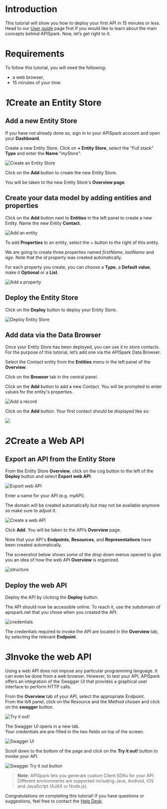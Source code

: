 <h1 class="iconed" id="toc_0"><i class="fa fa-hand-o-right"></i>Introduction</h1>

This tutorial will show you how to deploy your first API in 15 minutes or less. Head to our [User guide](/guide "User guide") page first if you would like to learn about the main concepts behind APISpark. Now, let’s get right to it.

<h1 class="iconed" id="toc_0"><i class="fa fa-flag-checkered"></i>Requirements</h1>

To follow this tutorial, you will need the following:

*   a web browser,
*   15 minutes of your time.

<h1 class="numbered" id="toc_1"><i>1</i>Create an Entity Store</h1>

## Add a new Entity Store

If you have not already done so, sign in to your APISpark account and open your **Dashboard**.

Create a new Entity Store. Click on **+ Entity Store**, select the "Full stack" **Type** and enter the **Name** "myStore".

![Create an Entity Store](images/add-store.gif "Create an Entity Store")

Click on the **Add** button to create the new Entity Store.

You will be taken to the new Entity Store's **Overview page**.

## Create your data model by adding entities and properties

Click on the **Add** button next to **Entities** in the left panel to create a new Entity. Name the new Entity **Contact**.

![Add an entity](images/add-entity.gif "Add an Entity")

To add **Properties** to an entity, select the + button to the right of this entity.

We are going to create three properties named *firstName*, *lastName* and *age*. Note that the *id* property was created automatically.

For each property you create, you can choose a **Type**, a **Default value**, make it **Optional** or a **List**.

![Add a property](images/add-property.gif "Add a property")

## Deploy the Entity Store

Click on the **Deploy** button to deploy your Entity Store.

![Deploy Entity Store](images/deploy-entity-store.jpg "Deploy Entity Store")

## Add data via the Data Browser

Once your Entity Store has been deployed, you can use it to store contacts. For the purpose of this tutorial, let’s add one via the APISpark Data Browser.

Select the Contact entity from the **Entities** menu in the left panel of the **Overview**.

Click on the **Browser** tab in the central panel.

Click on the **Add** button to add a new Contact. You will be prompted to enter values for the entity's properties.

![Add a record](images/add-record.jpg "Add a record")

Click on the **Add** button. Your first contact should be displayed like so:

![](images/browser-tab.jpg)

<h1 class="numbered" id="toc_2"><i>2</i>Create a Web API</h1>

## Export an API from the Entity Store

From the Entity Store **Overview**, click on the cog button to the left of the **Deploy** button and select **Export web API**.

![Export web API](images/export-web-api.gif "Export web API")

Enter a name for your API (e.g. myAPI).

The domain will be created automatically but may not be available anymore so make sure to adjust it.

![Create a web API](images/domain-name-available.jpg "Create a web API")

Click **Add**. You will be taken to the API’s **Overview** page.

Note that your API's **Endpoints**, **Resources**, and **Representations** have been created automatically.

The screenshot below shows some of the drop down menus opened to give you an idea of how the web API **Overview** is organized.

![structure](images/api-overview.jpg "structure")

## Deploy the web API

Deploy the API by clicking the **Deploy** button.

The API should now be accessible online. To reach it, use the subdomain of apispark.net that you chose when you created the API.

![credentials](images/credentials.jpg "credentials")

The credentials required to invoke the API are located in the **Overview** tab, by selecting the relevant **Endpoint**.

<h1 class="numbered" id="toc_3"><i>3</i>Invoke the web API</h1>

Using a web API does not impose any particular programming language. It can even be done from a web browser. However, to test your API, APISpark offers an integration of the Swagger UI that provides a graphical user interface to perform HTTP calls.

From the **Overview** tab of your API, select the appropriate Endpoint.  
From the left panel, click on the Resource and the Method chosen and click on the **swagger** button.

![Try it out!](images/01swagger-button.jpg "Try it out!")

The Swagger UI opens in a new tab.  
Your credentials are pre-filled in the two fields on top of the screen.

![Swagger UI](images/01swagger-ui.jpg "Swagger UI")

Scroll down to the bottom of the page and click on the **Try it out!** button to invoke your API.

![Swagger Try it out button](images/01swagger-try-it-out-button.jpg "Swagger Try it out button")

>**Note:** APISpark lets you generate custom Client SDKs for your API. Different environments are supported including Java, Android, iOS and JavaScript (AJAX or Node.js).

Congratulations on completing this tutorial! If you have questions or suggestions, feel free to contact the <a href="http://support.restlet.com/" target="_blank">Help Desk</a>.
